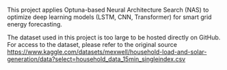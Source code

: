 This project applies Optuna-based Neural Architecture Search (NAS) to optimize deep learning models (LSTM, CNN, Transformer) for smart grid energy forecasting.

The dataset used in this project is too large to be hosted directly on GitHub. For access to the dataset, please refer to the original source https://www.kaggle.com/datasets/mexwell/household-load-and-solar-generation/data?select=household_data_15min_singleindex.csv
